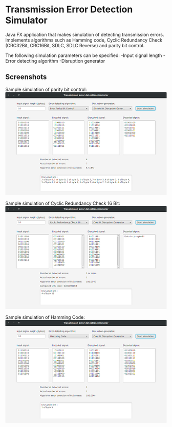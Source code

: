 # **Transmission Error Detection Simulator**

Java FX application that makes simulation of detecting transmission errors. 
Implements algorithms such as Hamming code, Cyclic Redundancy Check (CRC32Bit, CRC16Bit, SDLC, SDLC Reverse) and parity bit control.


The following simulation parameters can be specified:
-Input signal length
-Error detecting algorithm
-Disruption generator


## Screenshots
Sample simulation of parity bit control: 
![Even Parity Bit Control](https://raw.githubusercontent.com/j-b11/TransmissionErrorDetectionSimulator/master/Screenshots/EvenParityBitControl.png)

Sample simulation of Cyclic Redundancy Check 16 Bit: 
![CRC16Bit](https://github.com/j-b11/TransmissionErrorDetectionSimulator/blob/master/Screenshots/CRC16Bit.png)

Sample simulation of Hamming Code: 
![Hamming Code](https://github.com/j-b11/TransmissionErrorDetectionSimulator/blob/master/Screenshots/HammingCode.png)
